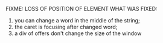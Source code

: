FIXME: LOSS OF POSITION OF ELEMENT
WHAT WAS FIXED: 
1) you can change a word in the middle of the string; 
2) the caret is focusing after changed word; 
3) a div of offers don't change the size of the window
